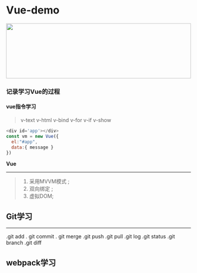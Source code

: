 # Vue-demo
<!-- ![vue](https://cn.vuejs.org/images/logo.svg "vue") -->
<img src=https://cn.vuejs.org/images/logo.svg  width=100% height=150 />

### 记录学习Vue的过程

#### vue指令学习

>v-text  v-html  v-bind v-for  v-if  v-show  

```   javaScript
<div id='app'></div>
const vm = new Vue({
  el:"#app",
  data:{ message }
})
```

**Vue**
_________

>1. 采用MVVM模式 ;
>2. 双向绑定 ;
>3. 虚拟DOM;


## Git学习

______
.git add
. git commit
. git merge 
.git push
.git pull 
.git log
.git status
.git branch
.git diff
## webpack学习


